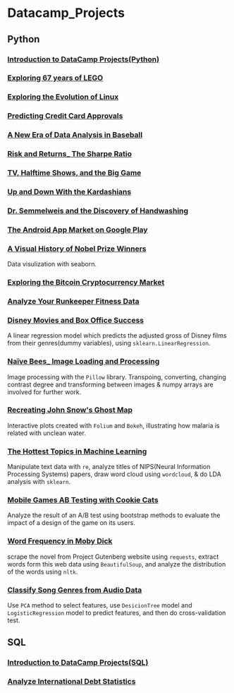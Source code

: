 # Datacamp_Projects
## Python
### [Introduction to DataCamp Projects(Python)](https://github.com/penglm3/Datacamp_Projects/tree/master/Introduction%20to%20DataCamp%20Projects(Python))
### [Exploring 67 years of LEGO](https://github.com/penglm3/Datacamp_Projects/tree/master/Exploring%2067%20years%20of%20LEGO)
### [Exploring the Evolution of Linux](https://github.com/penglm3/Datacamp_Projects/tree/master/Exploring%20the%20Evolution%20of%20Linux) 
### [Predicting Credit Card Approvals](https://github.com/penglm3/Datacamp_Projects/tree/master/Predicting%20Credit%20Card%20Approvals)
### [A New Era of Data Analysis in Baseball](https://github.com/penglm3/Datacamp_Projects/tree/master/A%20New%20Era%20of%20Data%20Analysis%20in%20Baseball)
### [Risk and Returns_ The Sharpe Ratio](https://github.com/penglm3/Datacamp_Projects/tree/master/Risk%20and%20Returns_%20The%20Sharpe%20Ratio)
### [TV, Halftime Shows, and the Big Game](https://github.com/penglm3/Datacamp_Projects/tree/master/TV%2C%20Halftime%20Shows%2C%20and%20the%20Big%20Game)
### [Up and Down With the Kardashians](https://github.com/penglm3/Datacamp_Projects/tree/master/Up%20and%20Down%20With%20the%20Kardashians)
### [Dr. Semmelweis and the Discovery of Handwashing](https://github.com/penglm3/Datacamp_Projects/tree/master/Dr.%20Semmelweis%20and%20the%20Discovery%20of%20Handwashing)
### [The Android App Market on Google Play](https://github.com/penglm3/Datacamp_Projects/tree/master/The%20Android%20App%20Market%20on%20Google%20Play)
### [A Visual History of Nobel Prize Winners](https://github.com/penglm3/Datacamp_Projects/tree/master/A%20Visual%20History%20of%20Nobel%20Prize%20Winners)
Data visulization with seaborn.
### [Exploring the Bitcoin Cryptocurrency Market](https://github.com/penglm3/Datacamp_Projects/tree/master/Exploring%20the%20Bitcoin%20Cryptocurrency%20Market)
### [Analyze Your Runkeeper Fitness Data](https://github.com/penglm3/Datacamp_Projects/tree/master/Analyze%20Your%20Runkeeper%20Fitness%20Data)
### [Disney Movies and Box Office Success](https://github.com/penglm3/Datacamp_Projects/tree/master/Disney%20Movies%20and%20Box%20Office%20Success)
A linear regression model which predicts the adjusted gross of Disney films from their genres(dummy variables), using `sklearn.LinearRegression`. 
### [Naïve Bees_ Image Loading and Processing](https://github.com/penglm3/Datacamp_Projects/tree/master/Na%C3%AFve%20Bees_%20Image%20Loading%20and%20Processing)
Image processing with the `Pillow` library. Transpoing, converting, changing contrast degree and transforming between images & numpy arrays are involved for further work.
### [Recreating John Snow's Ghost Map](https://github.com/penglm3/Datacamp_Projects/tree/master/Recreating%20John%20Snow's%20Ghost%20Map)
Interactive plots created with `Folium` and `Bokeh`, illustrating how malaria is related with unclean water.
### [The Hottest Topics in Machine Learning](https://github.com/penglm3/Datacamp_Projects/tree/master/The%20Hottest%20Topics%20in%20Machine%20Learning)
Manipulate text data with `re`, analyze titles of NIPS(Neural Information Processing Systems) papers, draw word cloud using `wordcloud`, & do LDA analysis with `sklearn`.
### [Mobile Games AB Testing with Cookie Cats](https://github.com/penglm3/Datacamp_Projects/tree/master/Mobile%20Games%20AB%20Testing%20with%20Cookie%20Cats)
Analyze the result of an A/B test using bootstrap methods to evaluate the impact of a design of the game on its users.
### [Word Frequency in Moby Dick](https://github.com/penglm3/Datacamp_Projects/tree/master/Word%20Frequency%20in%20Moby%20Dick)
scrape the novel from Project Gutenberg website using `requests`, extract words form this web data using `BeautifulSoup`, and analyze the distribution of the words using `nltk`.
### [Classify Song Genres from Audio Data](https://github.com/penglm3/Datacamp_Projects/tree/master/Classify%20Song%20Genres%20from%20Audio%20Data)
Use `PCA` method to select features, use `DesicionTree` model and `LogisticRegression`  model to predict features, and then do cross-validation test.
## SQL
### [Introduction to DataCamp Projects(SQL)](https://github.com/penglm3/Datacamp_Projects/tree/master/Introduction%20to%20DataCamp%20Projects(SQL))
### [Analyze International Debt Statistics](https://github.com/penglm3/Datacamp_Projects/tree/master/Analyze%20International%20Debt%20Statistics)
